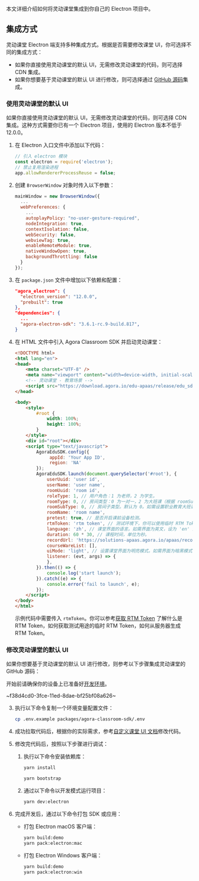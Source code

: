 本文详细介绍如何将灵动课堂集成到你自己的 Electron 项目中。

## 集成方式

灵动课堂 Electron 端支持多种集成方式。根据是否需要修改课堂 UI，你可选择不同的集成方式：

- 如果你直接使用灵动课堂的默认 UI，无需修改灵动课堂的代码，则可选择 CDN 集成。
- 如果你想要基于灵动课堂的默认 UI 进行修改，则可选择通过 [GitHub 源码](https://github.com/AgoraIO-Community/flexible-classroom-desktop)集成。

<a name="default_ui"></a>

### 使用灵动课堂的默认 UI

如果你直接使用灵动课堂的默认 UI，无需修改灵动课堂的代码，则可选择 CDN 集成。这种方式需要你已有一个 Electron 项目，使用的 Electron 版本不低于 12.0.0。

1. 在 Electron 入口文件中添加以下代码：

   ```javascript
   // 引入 electron 模块
   const electron = require('electron');
   // 禁止复用渲染进程
   app.allowRendererProcessReuse = false;
   ```

2. 创建  `BrowserWindow`  对象时传入以下参数：

   ```javascript
   mainWindow = new BrowserWindow({
     ...
     webPreferences: {
       ...
       autoplayPolicy: "no-user-gesture-required",
       nodeIntegration: true,
       contextIsolation: false,
       webSecurity: false,
       webviewTag: true,
       enableRemoteModule: true,
       nativeWindowOpen: true,
       backgroundThrottling: false
     }
   });
   ```

3. 在 `package.json` 文件中增加以下依赖和配置：

   ```json
   "agora_electron": {
     "electron_version": "12.0.0",
     "prebuilt": true
   },
   "dependencies": {
     ...
     "agora-electron-sdk": "3.6.1-rc.9-build.817",
   }
   ```

4. 在 HTML 文件中引入 Agora Classroom SDK 并启动灵动课堂：

   ```html
   <!DOCTYPE html>
   <html lang="en">
   <head>
       <meta charset="UTF-8" />
       <meta name="viewport" content="width=device-width, initial-scale=1" />
       <!-- 灵动课堂 - 教育场景 -->
       <script src="https://download.agora.io/edu-apaas/release/edu_sdk@2.8.0.bundle.js"></script>
   </head>

   <body>
       <style>
           #root {
               width: 100%;
               height: 100%;
           }
       </style>
       <div id="root"></div>
       <script type="text/javascript">
           AgoraEduSDK.config({
                appId: 'Your App ID',
                region: 'NA'
           });
           AgoraEduSDK.launch(document.querySelector('#root'), {
               userUuid: 'user id',
               userName: 'user name',
               roomUuid: 'room id',
               roleType: 1, // 用户角色：1 为老师，2 为学生。
               roomType: 0, // 房间类型：0 为一对一，2 为大班课（根据 roomSubType 还可分为互动直播大班课，职业教育大班课），4 为小班课。
               roomSubType: 0, // 房间子类型。默认为 0。如需设置职业教育大班课，则需 roomType 为 2 且 roomSubType 为 1。
               roomName: 'room name',
               pretest: true, // 是否开启课前设备检测。
               rtmToken: 'rtm token', // 测试环境下，你可以使用临时 RTM Token；生产或安全环境下，强烈建议你使用服务器生成的 RTM Token。
               language: 'zh', // 课堂界面的语言。如需界面为英文，设为 'en' 即可。
               duration: 60 * 30, // 课程时间，单位为秒。
               recordUrl: 'https://solutions-apaas.agora.io/apaas/record/dev/2.3.3/record_page.html',
               courseWareList: [],
               uiMode: 'light', // 设置课堂界面为明亮模式。如需界面为暗黑模式，设为 'dark' 即可。
               listener: (evt, args) => {
               },
           }).then(() => {
               console.log('start launch');
           }).catch((e) => {
               console.error('fail to launch', e);
           });
       </script>
   </body>
   </html>
   ```

   示例代码中需要传入 `rtmToken`。你可以参考[获取 RTM Token](/cn/Agora%20Platform/get_appid_token?platform=All%20Platforms#获取-rtm-token) 了解什么是 RTM Token，如何获取测试用途的临时 RTM Token，如何从服务器生成 RTM Token。

<a name="change_default_ui"></a>

### 修改灵动课堂的默认 UI

如果你想要基于灵动课堂的默认 UI 进行修改，则参考以下步骤集成灵动课堂的 GitHub 源码：

<div class="alert info">开始前请确保你的设备上已准备好<a href="/cn/agora-class/agora_class_quickstart_electron?platform=Electron#dev-env">开发环境</a>。</div>

~f38d4cd0-3fce-11ed-8dae-bf25bf08a626~

3. 执行以下命令复制一个环境变量配置文件：

    ```bash
    cp .env.example packages/agora-classroom-sdk/.env
    ```

4. 成功拉取代码后，根据你的实际需求，参考[自定义课堂 UI 文档](/cn/agora-class/agora_class_custom_ui_web?platform=Electron)修改代码。

5. 修改完代码后，按照以下步骤进行调试：

    1. 执行以下命令安装依赖库：

        ```bash
        yarn install
        ```

        ```bash
        yarn bootstrap
        ```

    2. 通过以下命令以开发模式运行项目：

        ```bash
        yarn dev:electron
        ```

6. 完成开发后，通过以下命令打包 SDK 或应用：

   - 打包 Electron macOS 客户端：

     ```bash
     yarn build:demo
     yarn pack:electron:mac
     ```

   - 打包 Electron Windows 客户端：

     ```bash
     yarn build:demo
     yarn pack:electron:win
     ```

